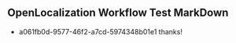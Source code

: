 ## OpenLocalization Workflow Test MarkDown
* a061fb0d-9577-46f2-a7cd-5974348b01e1 
thanks!<!--HONumber=Mar16_HO2-->
